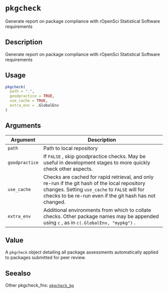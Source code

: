 # `pkgcheck`

Generate report on package compliance with rOpenSci Statistical Software
 requirements


## Description

Generate report on package compliance with rOpenSci Statistical Software
 requirements


## Usage

```r
pkgcheck(
  path = ".",
  goodpractice = TRUE,
  use_cache = TRUE,
  extra_env = .GlobalEnv
)
```


## Arguments

Argument      |Description
------------- |----------------
`path`     |     Path to local repository
`goodpractice`     |     If `FALSE` , skip goodpractice checks. May be useful in development stages to more quickly check other aspects.
`use_cache`     |     Checks are cached for rapid retrieval, and only re-run if the git hash of the local repository changes. Setting `use_cache` to `FALSE`  will for checks to be re-run even if the git hash has not changed.
`extra_env`     |     Additional environments from which to collate checks. Other package names may be appended using `c` , as in `c(.GlobalEnv, "mypkg")` .


## Value

A `pkgcheck` object detailing all package assessments automatically
 applied to packages submitted for peer review.


## Seealso

Other pkgcheck_fns:
 [`pkgcheck_bg`](#pkgcheckbg)


